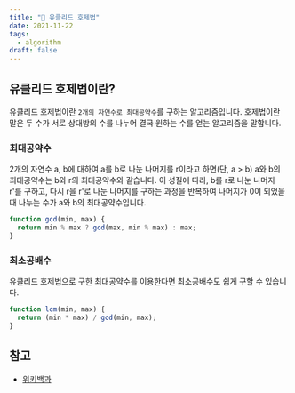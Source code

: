 ```yaml
---
title: "🧠 유클리드 호제법"
date: 2021-11-22
tags:
  - algorithm
draft: false
---
```


## 유클리드 호제법이란?

유클리드 호제법이란 `2개의 자연수로 최대공약수`를 구하는 알고리즘입니다. 호제법이란 말은 두 수가 서로 상대방의 수를 나누어 결국 원하는 수를 얻는 알고리즘을 말합니다.

### 최대공약수

2개의 자연수 a, b에 대하여 a를 b로 나눈 나머지를 r이라고 하면(단, a > b) a와 b의 최대공약수는 b와 r의 최대공약수와 같습니다. 이 성질에 따라, b를 r로 나눈 나머지 r'를 구하고, 다시 r을 r'로 나눈 나머지를 구하는 과정을 반복하여 나머지가 0이 되었을 때 나누는 수가 a와 b의 최대공약수입니다.

```jsx
function gcd(min, max) {
  return min % max ? gcd(max, min % max) : max;
}
```

### 최소공배수

유클리드 호제법으로 구한 최대공약수를 이용한다면 최소공배수도 쉽게 구할 수 있습니다.

```jsx
function lcm(min, max) {
  return (min * max) / gcd(min, max);
}
```

## 참고

- [위키백과](https://ko.wikipedia.org/wiki/%EC%9C%A0%ED%81%B4%EB%A6%AC%EB%93%9C_%ED%98%B8%EC%A0%9C%EB%B2%95)
